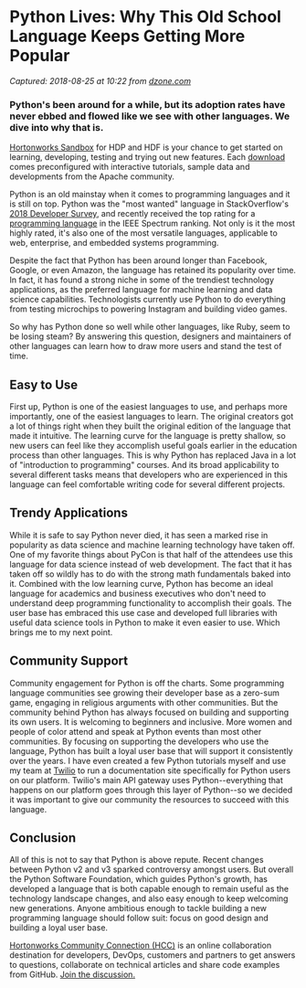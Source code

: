 # Python Lives: Why This Old School Language Keeps Getting More Popular

_Captured: 2018-08-25 at 10:22 from [dzone.com](https://dzone.com/articles/python-lives-why-this-old-school-language-keeps-ge?edition=387227&utm_source=Daily%20Digest&utm_medium=email&utm_campaign=Daily%20Digest%202018-08-24)_

###  Python's been around for a while, but its adoption rates have never ebbed and flowed like we see with other languages. We dive into why that is. 

[Hortonworks Sandbox](https://dzone.com/go?i=285437&u=https%3A%2F%2Fhortonworks.com%2Fproducts%2Fsandbox%2F%3Futm_campaign%3Ddzonepre%2Fpostroll%26utm_medium%3Ddisplay%26apos%3B%26utm_source%3Ddzone%26utm_id%3D2216633) for HDP and HDF is your chance to get started on learning, developing, testing and trying out new features. Each [download](https://dzone.com/go?i=285437&u=https%3A%2F%2Fhortonworks.com%2Fproducts%2Fsandbox%2F%3Futm_campaign%3Ddzonepre%2Fpostroll%26utm_medium%3Ddisplay%26apos%3B%26utm_source%3Ddzone%26utm_id%3D2216633) comes preconfigured with interactive tutorials, sample data and developments from the Apache community.

Python is an old mainstay when it comes to programming languages and it is still on top. Python was the "most wanted" language in StackOverflow's [2018 Developer Survey](https://insights.stackoverflow.com/survey/2018/#technology), and recently received the top rating for a [programming language](https://spectrum.ieee.org/static/interactive-the-top-programming-languages-2018) in the IEEE Spectrum ranking. Not only is it the most highly rated, it's also one of the most versatile languages, applicable to web, enterprise, and embedded systems programming.

Despite the fact that Python has been around longer than Facebook, Google, or even Amazon, the language has retained its popularity over time. In fact, it has found a strong niche in some of the trendiest technology applications, as the preferred language for machine learning and data science capabilities. Technologists currently use Python to do everything from testing microchips to powering Instagram and building video games.

So why has Python done so well while other languages, like Ruby, seem to be losing steam? By answering this question, designers and maintainers of other languages can learn how to draw more users and stand the test of time.

## Easy to Use

First up, Python is one of the easiest languages to use, and perhaps more importantly, one of the easiest languages to learn. The original creators got a lot of things right when they built the original edition of the language that made it intuitive. The learning curve for the language is pretty shallow, so new users can feel like they accomplish useful goals earlier in the education process than other languages. This is why Python has replaced Java in a lot of "introduction to programming" courses. And its broad applicability to several different tasks means that developers who are experienced in this language can feel comfortable writing code for several different projects.

## Trendy Applications

While it is safe to say Python never died, it has seen a marked rise in popularity as data science and machine learning technology have taken off. One of my favorite things about PyCon is that half of the attendees use this language for data science instead of web development. The fact that it has taken off so wildly has to do with the strong math fundamentals baked into it. Combined with the low learning curve, Python has become an ideal language for academics and business executives who don't need to understand deep programming functionality to accomplish their goals. The user base has embraced this use case and developed full libraries with useful data science tools in Python to make it even easier to use. Which brings me to my next point.

## Community Support

Community engagement for Python is off the charts. Some programming language communities see growing their developer base as a zero-sum game, engaging in religious arguments with other communities. But the community behind Python has always focused on building and supporting its own users. It is welcoming to beginners and inclusive. More women and people of color attend and speak at Python events than most other communities. By focusing on supporting the developers who use the language, Python has built a loyal user base that will support it consistently over the years. I have even created a few Python tutorials myself and use my team at [Twilio](https://www.twilio.com/) to run a documentation site specifically for Python users on our platform. Twilio's main API gateway uses Python--everything that happens on our platform goes through this layer of Python--so we decided it was important to give our community the resources to succeed with this language.

## Conclusion

All of this is not to say that Python is above repute. Recent changes between Python v2 and v3 sparked controversy amongst users. But overall the Python Software Foundation, which guides Python's growth, has developed a language that is both capable enough to remain useful as the technology landscape changes, and also easy enough to keep welcoming new generations. Anyone ambitious enough to tackle building a new programming language should follow suit: focus on good design and building a loyal user base.

[Hortonworks Community Connection (HCC)](https://dzone.com/go?i=293443&u=https%3A%2F%2Fcommunity.hortonworks.com%2Findex.html%3Futm_campaign%3Ddzonepre%2Fpostrollv2%26utm_medium%3D3rd-party-resource%26utm_source%3Ddzone%26utm_id%3D2307295) is an online collaboration destination for developers, DevOps, customers and partners to get answers to questions, collaborate on technical articles and share code examples from GitHub. [Join the discussion.](https://dzone.com/go?i=293443&u=https%3A%2F%2Fcommunity.hortonworks.com%2Findex.html%3Futm_campaign%3Ddzonepre%2Fpostrollv2%26utm_medium%3D3rd-party-resource%26utm_source%3Ddzone%26utm_id%3D2307295)
